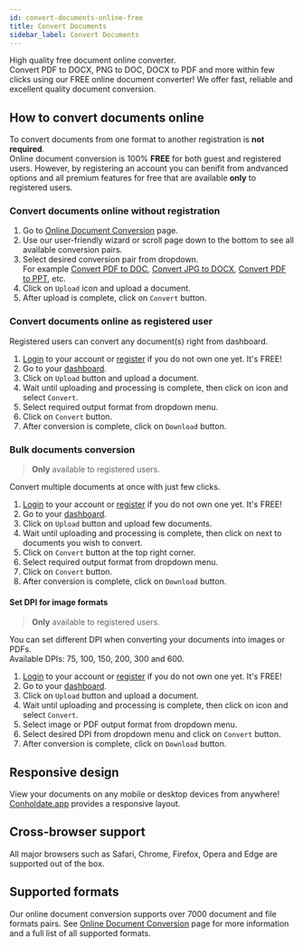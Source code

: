 ```yaml
---
id: convert-documents-online-free
title: Convert Documents
sidebar_label: Convert Documents
---
```


High quality free document online converter.  
Convert PDF to DOCX, PNG to DOC, DOCX to PDF and more within few clicks using our FREE online document converter!
We offer fast, reliable and excellent quality document conversion.

## How to convert documents online
To convert documents from one format to another registration is **not required**.  
Online document conversion is 100% **FREE** for both guest and registered users. However, by registering an account you can benifit from andvanced options and all premium features for free that are available **only** to registered users.

### Convert documents online without registration
1. Go to [Online Document Conversion](https://conholdate.app/products/conversion) page.
1. Use our user-friendly wizard or scroll page down to the bottom to see all available conversion pairs.
1. Select desired conversion pair from dropdown.  
For example [Convert PDF to DOC](https://conholdate.app/products/conversion/pdf-to-doc), [Convert JPG to DOCX](https://conholdate.app/products/conversion/jpg-to-docx), [Convert PDF to PPT](https://conholdate.app/products/conversion/pdf-to-ppt), etc.
1. Click on `Upload` icon and upload a document.
1. After upload is complete, click on `Convert` button.

### Convert documents online as registered user
Registered users can convert any document(s) right from dashboard.
1. [Login](https://conholdate.app/signin) to your account or [register](https://conholdate.app/signin) if you do not own one yet. It's FREE!
1. Go to your [dashboard](https://conholdate.app/dashboard).
1. Click on `Upload` button and upload a document.
1. Wait until uploading and processing is complete, then click on <i class="fas fa-ellipsis-v"></i> icon and select `Convert`.
1. Select required output format from dropdown menu.
1. Click on `Convert` button.
1. After conversion is complete, click on `Download` button.

### Bulk documents conversion
> **Only** available to registered users.

Convert multiple documents at once with just few clicks.
1. [Login](https://conholdate.app/signin) to your account or [register](https://conholdate.app/signin) if you do not own one yet. It's FREE!
1. Go to your [dashboard](https://conholdate.app/dashboard).
1. Click on `Upload` button and upload few documents.
1. Wait until uploading and processing is complete, then click on <i class="far fa-square"></i> next to documents you wish to convert.
1. Click on `Convert` button at the top right corner.
1. Select required output format from dropdown menu.
1. Click on `Convert` button.
1. After conversion is complete, click on `Download` button.

#### Set DPI for image formats
> **Only** available to registered users.

You can set different DPI when converting your documents into images or PDFs.  
Available DPIs: 75, 100, 150, 200, 300 and 600.
1. [Login](https://conholdate.app/signin) to your account or [register](https://conholdate.app/signin) if you do not own one yet. It's FREE!
1. Go to your [dashboard](https://conholdate.app/dashboard).
1. Click on `Upload` button and upload a document.
1. Wait until uploading and processing is complete, then click on <i class="fas fa-ellipsis-v"></i> icon and select `Convert`.
1. Select image or PDF output format from dropdown menu.
1. Select desired DPI from dropdown menu and click on `Convert` button.
1. After conversion is complete, click on `Download` button.

## Responsive design
View your documents on any mobile or desktop devices from anywhere! [Conholdate.app](https://conholdte.app) provides a responsive layout.

## Cross-browser support
All major browsers such as Safari, Chrome, Firefox, Opera and Edge are supported out of the box.

## Supported formats
Our online document conversion supports over 7000 document and file formats pairs.
See [Online Document Conversion](https://conholdate.app/products/conversion) page for more information and a full list of all supported formats.